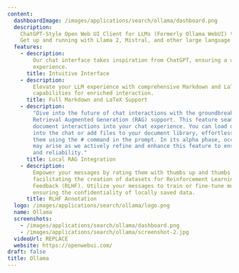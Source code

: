 ```yaml
---
content:
  dashboardImage: /images/applications/search/ollama/dashboard.png
  description:
    ChatGPT-Style Open Web UI Client for LLMs (Formerly Ollama WebUI) to
    Get up and running with Llama 2, Mistral, and other large language models.
  features:
    - description:
        Our chat interface takes inspiration from ChatGPT, ensuring a user-friendly
        experience.
      title: Intuitive Interface
    - description:
        Elevate your LLM experience with comprehensive Markdown and LaTeX
        capabilities for enriched interaction.
      title: Full Markdown and LaTeX Support
    - description:
        "Dive into the future of chat interactions with the groundbreaking
        Retrieval Augmented Generation (RAG) support. This feature seamlessly integrates
        document interactions into your chat experience. You can load documents directly
        into the chat or add files to your document library, effortlessly accessing
        them using the # command in the prompt. In its alpha phase, occasional issues
        may arise as we actively refine and enhance this feature to ensure optimal performance
        and reliability."
      title: Local RAG Integration
    - description:
        Empower your messages by rating them with thumbs up and thumbs down,
        facilitating the creation of datasets for Reinforcement Learning from Human
        Feedback (RLHF). Utilize your messages to train or fine-tune models, all while
        ensuring the confidentiality of locally saved data.
      title: RLHF Annotation
  logo: /images/applications/search/ollama/logo.png
  name: Ollama
  screenshots:
    - /images/applications/search/ollama/dashboard.png
    - /images/applications/search/ollama/screenshot-2.jpg
  videoUrl: REPLACE
  website: https://openwebui.com/
draft: false
title: Ollama
---
```

